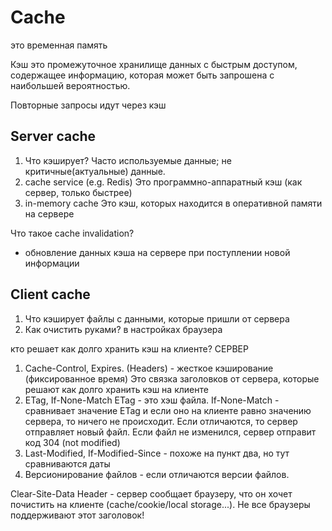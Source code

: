 # Cache
это временная память

Кэш это промежуточное хранилище данных с быстрым доступом, содержащее информацию, которая может быть запрошена с наибольшей вероятностью.

Повторные запросы идут через кэш
## Server cache

1. Что кэширует?
	Часто используемые данные; не критичные(актуальные) данные.
2. cache service (e.g. Redis)
	 Это программно-аппаратный кэш (как сервер, только быстрее)
3. in-memory cache
	 Это кэш, которых находится в оперативной памяти на сервере


Что такое cache invalidation?
- обновление данных кэша на сервере при поступлении новой информации

## Client cache
1. Что кэширует
	файлы с данными, которые пришли от сервера
2. Как очистить руками?
	 в настройках браузера

кто решает как долго хранить кэш на клиенте?
СЕРВЕР
1. Cache-Control, Expires. (Headers) - жесткое кэширование (фиксированное время)
	Это связка заголовков от сервера, которые решают как долго хранить кэш на клиенте
2. ETag, If-None-Match
	ETag - это хэш файла. If-None-Match - сравнивает значение ETag и если оно на клиенте равно значению сервера, то ничего не происходит. Если отличаются, то сервер отправляет новый файл. Если файл не изменился, сервер отправит код 304 (not modified)
3. Last-Modified, If-Modified-Since - похоже на пункт два, но тут сравниваются даты
4. Версионирование файлов - если отличаются версии файлов.

Clear-Site-Data Header - сервер сообщает браузеру, что он хочет почистить на клиенте (cache/cookie/local storage...). Не все браузеры поддерживают этот заголовок!

